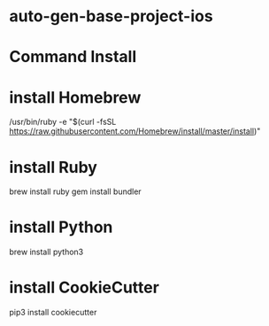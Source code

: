 # auto-gen-base-project-ios
# Command Install
# install Homebrew
/usr/bin/ruby -e "$(curl -fsSL https://raw.githubusercontent.com/Homebrew/install/master/install)"

# install Ruby
brew install ruby
gem install bundler

# install Python
brew install python3

# install CookieCutter
pip3 install cookiecutter
